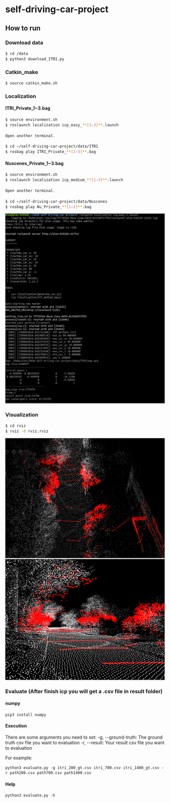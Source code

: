 # self-driving-car-project  
  
## How to run  
### Download data  
```bash
$ cd /data
$ python3 download_ITRI.py
```  

### Catkin_make
```bash
$ source catkin_make.sh
```  
### Localization  
#### ITRI_Private_1~3.bag
```bash
$ source environment.sh
$ roslaunch localization icp_easy_**[1~3]**.launch 
  
Open another terminal.
  
$ cd ~/self-driving-car-project/data/ITRI
$ rosbag play ITRI_Private_**[1~3]**.bag
```
  
#### Nuscenes_Private_1~3.bag
```bash
$ source environment.sh
$ roslaunch localization icp_medium_**[1~3]**.launch 
  
Open another terminal.
  
$ cd ~/self-driving-car-project/data/Nuscenes
$ rosbag play Nu_Private_**[1~3]**.bag
```
![1](figures/1.png)  
  
### Visualization
```bash
$ cd rviz
$ rviz -d rviz.rviz
```
![2](figures/2.png)  
![3](figures/3.png)  

### Evaluate (After finish icp you will get a .csv file in result folder)
#### numpy
```
pip3 install numpy
```

#### Execution
There are some arguments you need to set:
  -g, --ground-truth: The ground truth csv file you want to evaluation
  -r, --result: Your result csv file you want to evaluation
                        
For example:
```
python3 evaluate.py -g itri_200_gt.csv itri_700.csv itri_1400_gt.csv -r path200.csv path700.csv path1400.csv
```

#### Help
```
python3 evaluate.py -h
```

